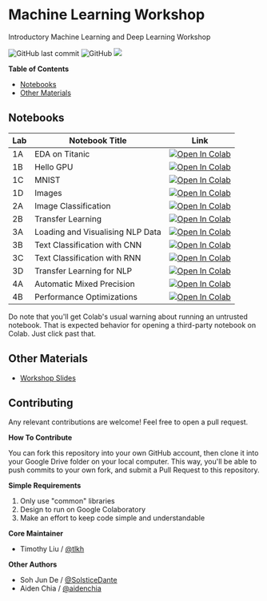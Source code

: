 # Machine Learning Workshop

Introductory Machine Learning and Deep Learning Workshop

![GitHub last commit](https://img.shields.io/github/last-commit/OpenSUTD/machine-learning-workshop.svg) ![GitHub](https://img.shields.io/github/license/OpenSUTD/machine-learning-workshop.svg) ![](https://img.shields.io/github/repo-size/OpenSUTD/machine-learning-workshop.svg)

**Table of Contents**

* [Notebooks](#notebooks)
* [Other Materials](#other-materials)

## Notebooks

| Lab | Notebook Title                       | Link |
| --- | ------------------------------------ | ---- |
| 1A  | EDA on Titanic                       | [![Open In Colab](https://colab.research.google.com/assets/colab-badge.svg)](https://colab.research.google.com/github/OpenSUTD/machine-learning-workshop/blob/master/labs/Lab%201A%20-%20EDA%20on%20Titanic.ipynb) |
| 1B  | Hello GPU                            | [![Open In Colab](https://colab.research.google.com/assets/colab-badge.svg)](https://colab.research.google.com/github/OpenSUTD/machine-learning-workshop/blob/master/labs/Lab%201B%20-%20Hello%20GPU.ipynb) |
| 1C  | MNIST                                | [![Open In Colab](https://colab.research.google.com/assets/colab-badge.svg)](https://colab.research.google.com/github/OpenSUTD/machine-learning-workshop/blob/master/labs/Lab%201C%20-%20MNIST.ipynb) |
| 1D  | Images                               | [![Open In Colab](https://colab.research.google.com/assets/colab-badge.svg)](https://colab.research.google.com/github/OpenSUTD/machine-learning-workshop/blob/master/labs/Lab%201D%20-%20Images.ipynb) |
| 2A  | Image Classification                 | [![Open In Colab](https://colab.research.google.com/assets/colab-badge.svg)](https://colab.research.google.com/github/OpenSUTD/machine-learning-workshop/blob/master/labs/Lab%202A%20-%20Image%20Classification.ipynb) |
| 2B  | Transfer Learning                    | [![Open In Colab](https://colab.research.google.com/assets/colab-badge.svg)](https://colab.research.google.com/github/OpenSUTD/machine-learning-workshop/blob/master/labs/Lab%202B%20-%20Transfer%20Learning.ipynb) |
| 3A  | Loading and Visualising NLP Data     | [![Open In Colab](https://colab.research.google.com/assets/colab-badge.svg)](https://colab.research.google.com/github/OpenSUTD/machine-learning-workshop/blob/master/labs/Lab%203A%20-%20Loading%20and%20Visualising%20NLP%20Data.ipynb) |
| 3B  | Text Classification with CNN         | [![Open In Colab](https://colab.research.google.com/assets/colab-badge.svg)](https://colab.research.google.com/github/OpenSUTD/machine-learning-workshop/blob/master/labs/Lab%203B%20-%20CNN.ipynb) |
| 3C  | Text Classification with RNN         | [![Open In Colab](https://colab.research.google.com/assets/colab-badge.svg)](https://colab.research.google.com/github/OpenSUTD/machine-learning-workshop/blob/master/labs/Lab%203C%20-%20LSTM.ipynb) |
| 3D  | Transfer Learning for NLP            | [![Open In Colab](https://colab.research.google.com/assets/colab-badge.svg)](https://colab.research.google.com/github/OpenSUTD/machine-learning-workshop/blob/master/labs/Lab%203D%20-%20Transfer%20Learning%20in%20NLP.ipynb) |
| 4A  | Automatic Mixed Precision            | [![Open In Colab](https://colab.research.google.com/assets/colab-badge.svg)](https://colab.research.google.com/github/NVIDIA/DeepLearningExamples/blob/master/TensorFlow/docs/amp/notebook_v1.14/auto_mixed_precision_demo_cifar10.ipynb) |
| 4B  | Performance Optimizations            | [![Open In Colab](https://colab.research.google.com/assets/colab-badge.svg)](https://colab.research.google.com/github/OpenSUTD/machine-learning-workshop/blob/master/labs/Lab%204B%20-%20XLA%2BTF%20Data%2BAMP.ipynb) |

Do note that you'll get Colab's usual warning about running an untrusted notebook. That is expected behavior for opening a third-party notebook on Colab. Just click past that.

## Other Materials

* [Workshop Slides](https://drive.google.com/open?id=1yFUOCdwcvAwMPjRhd37u85h9b78TXS4u)

## Contributing

Any relevant contributions are welcome! Feel free to open a pull request. 

**How To Contribute**

You can fork this repository into your own GitHub account, then clone it into your Google Drive folder on your local computer. This way, you'll be able to push commits to your own fork, and submit a Pull Request to this repository.

**Simple Requirements**

1. Only use "common" libraries
2. Design to run on Google Colaboratory
3. Make an effort to keep code simple and understandable

**Core Maintainer**

* Timothy Liu / [@tlkh](https://github.com/tlkh)

**Other Authors**

* Soh Jun De / [@SolsticeDante](https://github.com/SolsticeDante)
* Aiden Chia / [@aidenchia](https://github.com/aidenchia)
